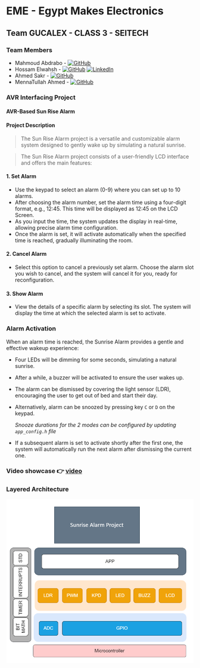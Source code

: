 # EME - Egypt Makes Electronics

## Team GUCALEX - CLASS 3 - SEITECH

### Team Members

- Mahmoud Abdrabo - [![GitHub](https://img.shields.io/badge/github-%23121011.svg?style=flat&logo=github&logoColor=white)](https://github.com/Mahmoud-Abdrabo)
- Hossam Elwahsh - [![GitHub](https://img.shields.io/badge/github-%23121011.svg?style=flat&logo=github&logoColor=white)](https://github.com/HossamElwahsh) [![LinkedIn](https://img.shields.io/badge/linkedin-%230077B5.svg?style=flat&logo=linkedin&logoColor=white)](https://www.linkedin.com/in/hossam-elwahsh/)
- Ahmed Sakr - [![GitHub](https://img.shields.io/badge/github-%23121011.svg?style=flat&logo=github&logoColor=white)](https://github.com/Ahmeddsakrrr)
- MennaTullah Ahmed - [![GitHub](https://img.shields.io/badge/github-%23121011.svg?style=flat&logo=github&logoColor=white)](https://github.com/Menna-Ahmed)

### AVR Interfacing Project

#### AVR-Based Sun Rise Alarm

#### Project Description

> The Sun Rise Alarm project is a versatile and customizable alarm system designed to gently wake up by simulating a natural sunrise.

> The Sun Rise Alarm project consists of a user-friendly LCD interface and offers the main features:

#### 1. Set Alarm

- Use the keypad to select an alarm (0-9) where you can set up to 10 alarms.
- After choosing the alarm number, set the alarm time using a four-digit format, e.g., 12:45. This time will be displayed as 12:45 on the LCD Screen.
- As you input the time, the system updates the display in real-time, allowing precise alarm time configuration.
- Once the alarm is set, it will activate automatically when the specified time is reached, gradually illuminating the room.

#### 2. Cancel Alarm

- Select this option to cancel a previously set alarm. Choose the alarm slot you wish to cancel, and the system will cancel it for you, ready for reconfiguration.

#### 3. Show Alarm

- View the details of a specific alarm by selecting its slot. The system will display the time at which the selected alarm is set to activate.

### Alarm Activation 

When an alarm time is reached, the Sunrise Alarm provides a gentle and effective wakeup experience:

- Four LEDs will be dimming for some seconds, simulating a natural sunrise.
- After a while, a buzzer will be activated to ensure the user wakes up.
- The alarm can be dismissed by covering the light sensor (LDR), encouraging the user to get out of bed and start their day.
- Alternatively, alarm can be snoozed by pressing key `C` or `D` on the keypad.
   
  _Snooze durations for the 2 modes can be configured by updating `app_config.h` file_
- If a subsequent alarm is set to activate shortly after the first one, the system will automatically run the next alarm after dismissing the current one.

### Video showcase 👉 [video](Docs/WhatsApp%20Video%202023-09-03%20at%2009.24.20.mp4)

### Layered Architecture

![Layered_Arch](Docs/Layered_architecture.drawio.png)

